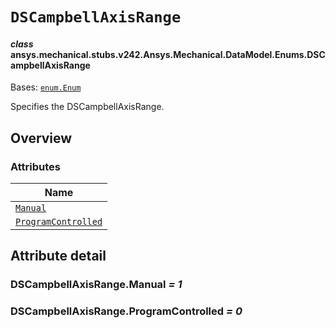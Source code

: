 # `DSCampbellAxisRange`

<a id="ansys.mechanical.stubs.v242.Ansys.Mechanical.DataModel.Enums.DSCampbellAxisRange"></a>

#### *class* ansys.mechanical.stubs.v242.Ansys.Mechanical.DataModel.Enums.DSCampbellAxisRange

Bases: [`enum.Enum`](https://docs.python.org/3/library/enum.html#enum.Enum)

Specifies the DSCampbellAxisRange.

<!-- !! processed by numpydoc !! -->

<a id="overview"></a>

## Overview

### Attributes

| Name |
| ------------------------------------------------------------------------------------------------------------------------------------------ |
| [`Manual`](#DSCampbellAxisRange.Manual) |
| [`ProgramControlled`](#DSCampbellAxisRange.ProgramControlled) |

<a id="attribute-detail"></a>

## Attribute detail

<a id="DSCampbellAxisRange.Manual"></a>

### DSCampbellAxisRange.Manual *= 1*

<a id="DSCampbellAxisRange.ProgramControlled"></a>

### DSCampbellAxisRange.ProgramControlled *= 0*


